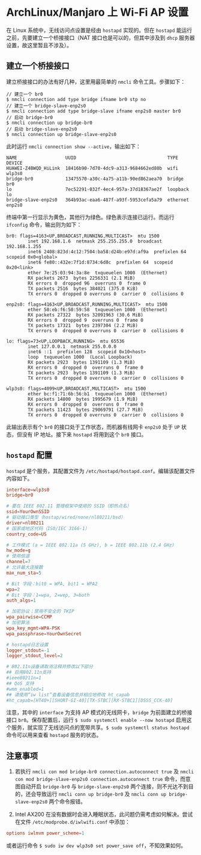 # ArchLinux/Manjaro 上 Wi-Fi AP 设置

在 Linux 系统中，无线访问点设置是经由 `hostapd` 实现的。但在 `hostapd` 能运行之前，先要建立一个桥接接口（NAT 接口也是可以的，但其中涉及到 `dhcp` 服务器设置，故这里暂且不涉及）。


## 建立一个桥接接口

建立桥接接口的办法有好几种，这里用最简单的 `nmcli` 命令工具。步骤如下：

```console
// 建立一个 br0
$ nmcli connection add type bridge ifname br0 stp no
// 建立一个 bridge-slave-enp2s0
$ nmcli connection add type bridge-slave ifname enp2s0 master br0
// 启动 bridge-br0
$ nmcli connection up bridge-br0
// 启动 bridge-slave-enp2s0
$ nmcli connection up bridge-slave-enp2s0
```

此时运行 `nmcli connection show --active`，输出如下：

```console
NAME                  UUID                                  TYPE      DEVICE 
HUAWEI-Z4BWQD_HiLink  18416b90-7d70-4dc9-a313-9684662ed80b  wifi      wlp3s0 
bridge-br0            13475570-a30c-4a75-a11b-90ed862aea70  bridge    br0    
lo                    7ec52291-032f-4ec4-957a-37d18367ae2f  loopback  lo     
bridge-slave-enp2s0   364b93ac-eaa6-487f-a93f-5953cefa5a79  ethernet  enp2s0 
```

终端中第一行显示为黄色，其他行为绿色。绿色表示连接已运行。而运行 `ifconfig` 命令，输出则为如下：


```console
br0: flags=4163<UP,BROADCAST,RUNNING,MULTICAST>  mtu 1500
        inet 192.168.1.6  netmask 255.255.255.0  broadcast 192.168.1.255
        inet6 2408:823d:4c12:7504:ba58:d24b:e97d:af9a  prefixlen 64  scopeid 0x0<global>
        inet6 fe80::432e:7f1d:8734:6d8c  prefixlen 64  scopeid 0x20<link>
        ether 7e:25:03:94:3a:8e  txqueuelen 1000  (Ethernet)
        RX packets 2673  bytes 2256331 (2.1 MiB)
        RX errors 0  dropped 96  overruns 0  frame 0
        TX packets 2516  bytes 384021 (375.0 KiB)
        TX errors 0  dropped 0 overruns 0  carrier 0  collisions 0

enp2s0: flags=4163<UP,BROADCAST,RUNNING,MULTICAST>  mtu 1500
        ether 50:eb:f6:50:59:58  txqueuelen 1000  (Ethernet)
        RX packets 27322  bytes 32091963 (30.6 MiB)
        RX errors 0  dropped 9  overruns 0  frame 0
        TX packets 17321  bytes 2397304 (2.2 MiB)
        TX errors 0  dropped 0 overruns 0  carrier 0  collisions 0

lo: flags=73<UP,LOOPBACK,RUNNING>  mtu 65536
        inet 127.0.0.1  netmask 255.0.0.0
        inet6 ::1  prefixlen 128  scopeid 0x10<host>
        loop  txqueuelen 1000  (Local Loopback)
        RX packets 2923  bytes 1391109 (1.3 MiB)
        RX errors 0  dropped 0  overruns 0  frame 0
        TX packets 2923  bytes 1391109 (1.3 MiB)
        TX errors 0  dropped 0 overruns 0  carrier 0  collisions 0

wlp3s0: flags=4099<UP,BROADCAST,MULTICAST>  mtu 1500
        ether bc:f1:71:6b:56:b1  txqueuelen 1000  (Ethernet)
        RX packets 14800  bytes 1995679 (1.9 MiB)
        RX errors 0  dropped 0  overruns 0  frame 0
        TX packets 11423  bytes 29069791 (27.7 MiB)
        TX errors 0  dropped 0 overruns 0  carrier 0  collisions 0
```

此输出表示有个 `br0` 的接口处于工作状态，而机器有线网卡 `enp2s0` 处于 `UP` 状态，但没有 IP 地址。接下来 `hostapd` 将用到这个 `br0` 接口。


## `hostapd` 配置

`hostapd` 是个服务，其配置文件为 `/etc/hostapd/hostapd.conf`。编辑该配置文件内容如下。


```conf
interface=wlp3s0
bridge=br0

# 要在 IEEE 802.11 管理框架中使用的 SSID（即热点名）
ssid=YourOwnSSID
# 驱动接口类型（hostap/wired/none/nl80211/bsd）
driver=nl80211
# 国家或地区代码（ISO/IEC 3166-1）
country_code=US

# 工作模式 (a = IEEE 802.11a (5 GHz), b = IEEE 802.11b (2.4 GHz)
hw_mode=g
# 使用信道
channel=7
# 允许最大连接数
max_num_sta=5

# Bit 字段：bit0 = WPA, bit1 = WPA2
wpa=2
# Bit 字段：1=wpa, 2=wep, 3=both
auth_algs=1

# 加密协议；禁用不安全的 TKIP
wpa_pairwise=CCMP
# 加密算法
wpa_key_mgmt=WPA-PSK
wpa_passphrase=YourOwnSecret

# hostapd日志设置
logger_stdout=-1
logger_stdout_level=2

# 802.11n设备请取消注释并修改以下部分
## 启用802.11n支持
#ieee80211n=1
## QoS 支持
#wmm_enabled=1
## 请使用“iw list”查看设备信息并相应地修改 ht_capab
#ht_capab=[HT40+][SHORT-GI-40][TX-STBC][RX-STBC1][DSSS_CCK-40]
```

注意，其中的 `interface` 为支持 AP 模式的无线网卡，`bridge` 为前面建立的桥接接口 `br0`。保存配置后，运行 `$ sudo systemctl enable --now hostapd` 启用这个服务，就实现了无线访问点的宽带共享。`$ sudo systemctl status hostapd` 命令可以用来查看 `hostapd` 服务的状态。

## 注意事项

1. 若执行 `nmcli con mod bridge-br0 connection.autoconnect true` 及 `nmcli con mod bridge-slave-enp2s0 connection.autoconnect true` 命令，而意图自动开启 `bridge-br0` 与 `bridge-slave-enp2s0` 两个连接，则不光达不到目的，还会导致运行 `nmcli conn up bridge-br0` 及 `nmcli conn up bridge-slave-enp2s0` 两个命令报错。

2. Intel AX200 在没有数据时会进入睡眠状态，此问题仍需考虑如何解决。尝试在文件 `/etc/modprobe.d/iwlwifi.conf` 中添加：

```conf
options iwlmvm power_scheme=1
```

或者运行命令 `$ sudo iw dev wlp3s0 set power_save off`，不知效果如何。
